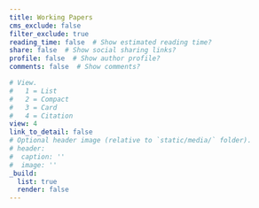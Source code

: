 ```yaml
---
title: Working Papers
cms_exclude: false
filter_exclude: true
reading_time: false  # Show estimated reading time?
share: false  # Show social sharing links?
profile: false  # Show author profile?
comments: false  # Show comments?

# View.
#   1 = List
#   2 = Compact
#   3 = Card
#   4 = Citation
view: 4
link_to_detail: false
# Optional header image (relative to `static/media/` folder).
# header:
#  caption: ''
#  image: ''
_build:
  list: true
  render: false
---
```

